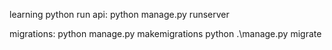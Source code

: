 learning python
run api: python manage.py runserver


migrations:
python manage.py makemigrations
python .\manage.py migrate 
